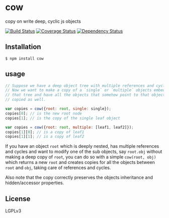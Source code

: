 # cow

copy on write deep, cyclic js objects

[![Build Status](https://travis-ci.org/Swatinem/cow.png?branch=master)](https://travis-ci.org/Swatinem/cow)
[![Coverage Status](https://coveralls.io/repos/Swatinem/cow/badge.png?branch=master)](https://coveralls.io/r/Swatinem/cow)
[![Dependency Status](https://gemnasium.com/Swatinem/cow.png)](https://gemnasium.com/Swatinem/cow)

## Installation

    $ npm install cow

## usage

```js
// Suppose we have a deep object tree with multiple references and cycles `root`
// Now we want to make a copy of a `single` or `multiple` objects embedded in
// that tree and have all the objects that somehow point to that objects be
// copied as well.

var copies = cow({root: root, single: single});
copies[0]; // is the new root node
copies[1]; // is the copy of the single leaf object

var copies = cow({root: root, multiple: [leaf1, leaf2]});
copies[1][0]; // is a copy of leaf1
copies[1][1]; // is a copy of leaf2
```

If you have an object `root` which is deeply nested, has multiple references and
cycles and want to modify one of the sub objects, say `root.obj` without making
a deep copy of `root`, you can do so with a simple `cow(root, obj)`
which returns a new `root` and creates copies for all the objects between `root`
and `obj`, taking care of references and cycles.

Also note that the copy correctly preserves the objects inheritance and
hidden/accessor properties.

## License

  LGPLv3


